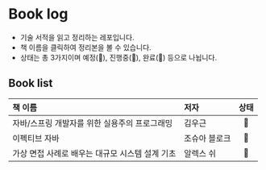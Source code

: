 # Book log
- 기술 서적을 읽고 정리하는 레포입니다.
- 책 이름을 클릭하여 정리본을 볼 수 있습니다.
- 상태는 총 3가지이며 예정(📘), 진행중(📙), 완료(📗) 등으로 나뉩니다.


## Book list

| 책 이름 | 저자 | 상태 |
| :--- | :--- | :---: |
| 자바/스프링 개발자를 위한 실용주의 프로그래밍 | 김우근 | 📙 |
| 이펙티브 자바 | 조슈아 블로크 | 📘 |
| 가상 면접 사례로 배우는 대규모 시스템 설계 기초 | 알렉스 쉬 | 📘 |